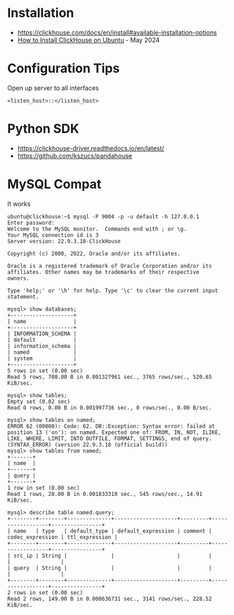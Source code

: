 # Installation
- https://clickhouse.com/docs/en/install#available-installation-options
- [How to Install ClickHouse on Ubuntu](https://ultahost.com/knowledge-base/install-clickhouse-on-ubuntu/) - May 2024


# Configuration Tips
Open up server to all interfaces
```
<listen_host>::</listen_host>
```

# Python SDK 
- https://clickhouse-driver.readthedocs.io/en/latest/
- https://github.com/kszucs/pandahouse

# MySQL Compat

It works

```
ubuntu@clickhouse:~$ mysql -P 9004 -p -u default -h 127.0.0.1
Enter password:
Welcome to the MySQL monitor.  Commands end with ; or \g.
Your MySQL connection id is 3
Server version: 22.9.3.18-ClickHouse

Copyright (c) 2000, 2022, Oracle and/or its affiliates.

Oracle is a registered trademark of Oracle Corporation and/or its
affiliates. Other names may be trademarks of their respective
owners.

Type 'help;' or '\h' for help. Type '\c' to clear the current input statement.

mysql> show databases;
+--------------------+
| name               |
+--------------------+
| INFORMATION_SCHEMA |
| default            |
| information_schema |
| named              |
| system             |
+--------------------+
5 rows in set (0.00 sec)
Read 5 rows, 708.00 B in 0.001327961 sec., 3765 rows/sec., 520.65 KiB/sec.

mysql> show tables;
Empty set (0.02 sec)
Read 0 rows, 0.00 B in 0.001997736 sec., 0 rows/sec., 0.00 B/sec.

mysql> show tables on named;
ERROR 62 (00000): Code: 62. DB::Exception: Syntax error: failed at position 13 ('on'): on named. Expected one of: FROM, IN, NOT, ILIKE, LIKE, WHERE, LIMIT, INTO OUTFILE, FORMAT, SETTINGS, end of query. (SYNTAX_ERROR) (version 22.9.3.18 (official build))
mysql> show tables from named;
+-------+
| name  |
+-------+
| query |
+-------+
1 row in set (0.00 sec)
Read 1 rows, 28.00 B in 0.001833318 sec., 545 rows/sec., 14.91 KiB/sec.

mysql> describe table named.query;
+--------+--------+--------------+--------------------+---------+------------------+----------------+
| name   | type   | default_type | default_expression | comment | codec_expression | ttl_expression |
+--------+--------+--------------+--------------------+---------+------------------+----------------+
| src_ip | String |              |                    |         |                  |                |
| query  | String |              |                    |         |                  |                |
+--------+--------+--------------+--------------------+---------+------------------+----------------+
2 rows in set (0.00 sec)
Read 2 rows, 149.00 B in 0.000636731 sec., 3141 rows/sec., 228.52 KiB/sec.

```


